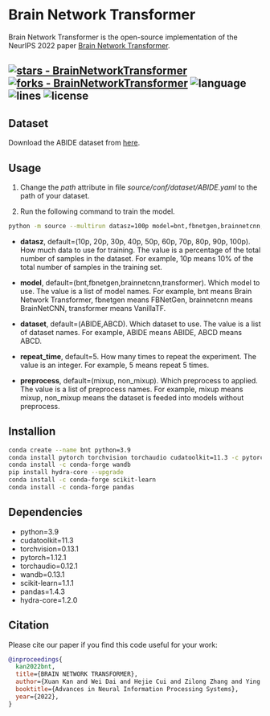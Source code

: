 # Brain Network Transformer

Brain Network Transformer is the open-source implementation of the NeurIPS 2022 paper [Brain Network Transformer]().


[![stars - BrainNetworkTransformer](https://img.shields.io/github/stars/Wayfear/BrainNetworkTransformer?style=social)](https://github.com/Wayfear/BrainNetworkTransformer)
[![forks - BrainNetworkTransformer](https://img.shields.io/github/forks/Wayfear/BrainNetworkTransformer?style=social)](https://github.com/Wayfear/BrainNetworkTransformer)
![language](https://img.shields.io/github/languages/top/Wayfear/BrainNetworkTransformer?color=lightgrey)
![lines](https://img.shields.io/tokei/lines/github/Wayfear/BrainNetworkTransformer?color=red)
![license](https://img.shields.io/github/license/Wayfear/BrainNetworkTransformer)
---


## Dataset

Download the ABIDE dataset from [here](https://drive.google.com/file/d/14UGsikYH_SQ-d_GvY2Um2oEHw3WNxDY3/view?usp=sharing).

## Usage

1. Change the *path* attribute in file *source/conf/dataset/ABIDE.yaml* to the path of your dataset.

2. Run the following command to train the model.

```bash
python -m source --multirun datasz=100p model=bnt,fbnetgen,brainnetcnn,transformer dataset=ABIDE,ABCD repeat_time=5 preprocess=mixup
```

- **datasz**, default=(10p, 20p, 30p, 40p, 50p, 60p, 70p, 80p, 90p, 100p). How much data to use for training. The value is a percentage of the total number of samples in the dataset. For example, 10p means 10% of the total number of samples in the training set.

- **model**, default=(bnt,fbnetgen,brainnetcnn,transformer). Which model to use. The value is a list of model names. For example, bnt means Brain Network Transformer, fbnetgen means FBNetGen, brainnetcnn means BrainNetCNN, transformer means VanillaTF.

- **dataset**, default=(ABIDE,ABCD). Which dataset to use. The value is a list of dataset names. For example, ABIDE means ABIDE, ABCD means ABCD.

- **repeat_time**, default=5. How many times to repeat the experiment. The value is an integer. For example, 5 means repeat 5 times.

- **preprocess**, default=(mixup, non_mixup). Which preprocess to applied. The value is a list of preprocess names. For example, mixup means mixup, non_mixup means the dataset is feeded into models without preprocess.


## Installion

```bash
conda create --name bnt python=3.9
conda install pytorch torchvision torchaudio cudatoolkit=11.3 -c pytorch
conda install -c conda-forge wandb
pip install hydra-core --upgrade
conda install -c conda-forge scikit-learn
conda install -c conda-forge pandas
```


## Dependencies

  - python=3.9
  - cudatoolkit=11.3
  - torchvision=0.13.1
  - pytorch=1.12.1
  - torchaudio=0.12.1
  - wandb=0.13.1
  - scikit-learn=1.1.1
  - pandas=1.4.3
  - hydra-core=1.2.0


## Citation

Please cite our paper if you find this code useful for your work:
```bibtex
@inproceedings{
  kan2022bnt,
  title={BRAIN NETWORK TRANSFORMER},
  author={Xuan Kan and Wei Dai and Hejie Cui and Zilong Zhang and Ying Guo and Carl Yang},
  booktitle={Advances in Neural Information Processing Systems},
  year={2022},
}
```
